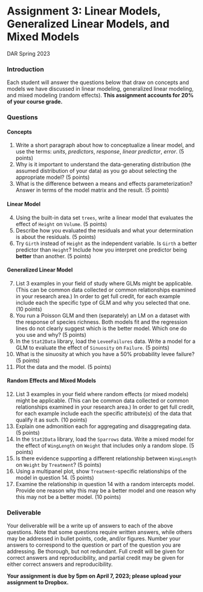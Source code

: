 Assignment 3: Linear Models, Generalized Linear Models, and Mixed Models
================
DAR
Spring 2023

### Introduction

Each student will answer the questions below that draw on concepts and
models we have discussed in linear modeling, generalized linear
modeling, and mixed modeling (random effects). **This assignment
accounts for 20% of your course grade.**

### Questions

#### Concepts

1.  Write a short paragraph about how to conceptualize a linear model,
    and use the terms: *units*, *predictors*, *response*, *linear
    predictor*, *error*. (5 points)
2.  Why is it important to understand the data-generating distribution
    (the assumed distribution of your data) as you go about selecting
    the appropriate model? (5 points)
3.  What is the difference between a means and effects parameterization?
    Answer in terms of the model matrix and the result. (5 points)

#### Linear Model

4.  Using the built-in data set `trees`, write a linear model that
    evaluates the effect of `Height` on `Volume`. (5 points)
5.  Describe how you evaluated the residuals and what your determination
    is about the residuals. (5 points)
6.  Try `Girth` instead of `Height` as the independent variable. Is
    `Girth` a better predictor than `Height`? Include how you interpret
    one predictor being **better** than another. (5 points)

#### Generalized Linear Model

7.  List 3 examples in your field of study where GLMs might be
    applicable. (This can be common data collected or common
    relationships examined in your research area.) In order to get full
    credit, for each example include each the specific type of GLM and
    why you selected that one. (10 points)
8.  You run a Poisson GLM and then (separately) an LM on a dataset with
    the response of species richness. Both models fit and the regression
    lines do not clearly suggest which is the better model. Which one do
    you use and why? (5 points)
9.  In the `Stat2Data` library, load the `LeveeFailures` data. Write a
    model for a GLM to evaluate the effect of `Sinuosity` on `Failure`.
    (5 points)
10. What is the sinuosity at which you have a 50% probability levee
    failure? (5 points)
11. Plot the data and the model. (5 points)

#### Random Effects and Mixed Models

12. List 3 examples in your field where random effects (or mixed models)
    might be applicable. (This can be common data collected or common
    relationships examined in your research area.) In order to get full
    credit, for each example include each the specific attribute(s) of
    the data that qualify it as such. (10 points)
13. Explain one admonition each for aggregating and disaggregating data.
    (5 points)
14. In the `Stat2Data` library, load the `Sparrows` data. Write a mixed
    model for the effect of `WingLength` on `Weight` that includes only
    a random slope. (5 points)
15. Is there evidence supporting a different relationship between
    `WingLength` on `Weight` by `Treatment`? (5 points)
16. Using a multipanel plot, show `Treatment`-specific relationships of
    the model in question 14. (5 points)
17. Examine the relationship in question 14 with a random intercepts
    model. Provide one reason why this may be a better model and one
    reason why this may not be a better model. (10 points)

### Deliverable

Your deliverable will be a write up of answers to each of the above
questions. Note that some questions require written answers, while
others may be addressed in bullet points, code, and/or figures. Number
your answers to correspond to the question or part of the question you
are addressing. Be thorough, but not redundant. Full credit will be
given for correct answers and reproducibility, and partial credit may be
given for either correct answers and reproducibility.

**Your assignment is due by 5pm on April 7, 2023; please upload your assignment to Dropbox.**
